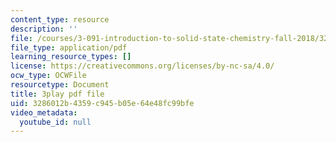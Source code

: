 ```yaml
---
content_type: resource
description: ''
file: /courses/3-091-introduction-to-solid-state-chemistry-fall-2018/3286012b4359c945b05e64e48fc99bfe_Ep7mkm_T0Po.pdf
file_type: application/pdf
learning_resource_types: []
license: https://creativecommons.org/licenses/by-nc-sa/4.0/
ocw_type: OCWFile
resourcetype: Document
title: 3play pdf file
uid: 3286012b-4359-c945-b05e-64e48fc99bfe
video_metadata:
  youtube_id: null
---
```

